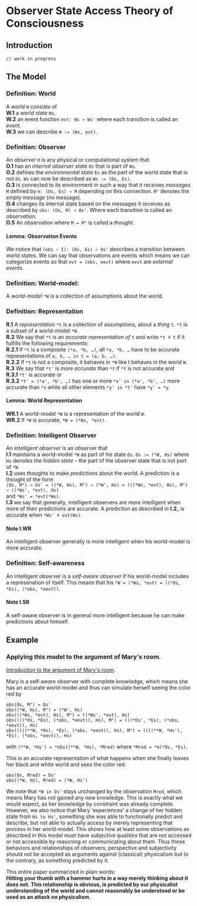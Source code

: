 # Observer State Access Theory of Consciousness

## Introduction
    // work in progress

## The Model

### Definition: World
A _world_ `W` consists of  
__W.1__ a _world state_ `Ws`.  
__W.2__ an event function `evt: Ws → Ws'` where each transition is called an _event_.  
__W.3__ we can describe `W := (Ws, evt)`.

### Definition: Observer
An _observer_ `O` is any physical or computational system that  
__O.1__ has an _internal observer state_ `Os` that is part of `Ws`.  
__O.2__ defines the _environmental state_ `Es` as the part of the world state that is not `Os`. `Ws` can now be described as `Ws := (Os, Es)`.  
__O.3__ is connected to its environment in such a way that it receives _messages_ `M` defined by `m: (Os, Es) → M` depending on this connection. `M°` denotes the _empty message_ (no message).  
__O.4__ changes its internal state based on the messages it receives as described by `obs: (Os, M) → Os'`. Where each transition is called an _observation_.  
__O.5__ An observation where `M = M°` is called a _thought_.  

#### Lemma: Observation Events
We notice that `(obs ∘ I): (Os, Es) → Os'` describes a transition between world states. We can say that observations are events which means we can categorize events so that `evt = (obs, eevt)` where `eevt` are _external events_.  

### Definition: World-model:
A _world-model_ `*W` is a collection of assumptions about the world.  

### Definition: Representation
__R.1__ A _representation_ `*t` is a collection of assumptions, about a _thing_ `t`. `*t` is a subset of a world-model `*W`.  
__R.2__ We say that `*t` is an _accurate representation of `t`_ and write `*t ≙ t` if it fulfills the following requirements:  
__R.2.1__ If `*t` is a composite `(*a, *b, …)`, all `*a, *b, …` have to be accurate representations of `a, b, … in t = (a, b, …)`.  
__R.2.2__ If `*t` is not a composite, it behaves in `*W` like t behaves in the world `W`.  
__R.3__ We say that `*t'` is _more accurate_ than `*t` if `*t` is not accurate and  
__R.3.1__ `*t'` is accurate or  
__R.3.2__ `*t' = (*a', *b', …)` has one or more `*x' in (*a', *b', …)` more accurate than `*x` while all other elements `*y' in *t'` have `*y' = *y`.  

#### Lemma: World Representation
__WR.1__ A world-model `*W` is a representation of the world `W`.  
__WR.2__ If `*W` is accurate, `*W = (*Ws, *evt)`.  

### Definition: Intelligent Observer
An _intelligent observer_ is an observer that  
__I.1__ maintains a world-model `*W` as part of his state `Os`. `Os := (*W, Hs)` where `Hs` denotes the _hidden state_ – the part of the observer state that is not part of `*W`.  
__I.2__ uses thoughts to make _predictions_ about the world. A prediction is a thought of the form  
`(Os, M°) → Os' = ((*W, Hs), M°) → (*W', Hs) = (((*Ws, *evt), Hs), M°) → ((*Ws', *evt), Hs)`  
and `*Ws' = *evt(*Ws)`.  
__I.3__ we say that generally, intelligent observers are _more intelligent_ when more of their predictions are accurate. A prediction as described in __I.2___ is accurate when `*Ws' ≙ evt(Ws)`.  

#### Note I.WR
An intelligent observer generally is more intelligent when his world-model is more accurate.  

### Definition: Self-awareness
An intelligent observer is a _self-aware observer_ if his world-model includes a represenation of itself. This means that his `*W = (*Ws, *evt) = ((*Os, *Es), (*obs, *eevt))`.  

#### Note I.SR
A self-aware observer is in general more intelligent because he can make predictions about himself.  

## Example
### Applying this model to the argument of Mary's room.

[Introduction to the argument of Mary's room](https://en.wikipedia.org/wiki/Knowledge_argument).

Mary is a self-aware observer with complete knowledge, which means she has an accurate world-model and thus can simulate herself seeing the color red by  

    obs(Os, M°) = Os'
    obs((*W, Hs), M°) = (*W', Hs)
    obs(((*Ws, *evt), Hs), M°) = ((*Ws', *evt), Hs)
    obs((((*Os, *Es), (*obs, *eevt)), Hs), M°) = (((*Os', *Es), (*obs, *eevt)), Hs)
    obs(((((**W, *Hs), *Es), (*obs, *eevt)), Hs), M°) = ((((**W, *Hs'), *Es), (*obs, *eevt)), Hs)
with `(**W, *Hs') = *obs((**W, *Hs), *Mred)` where `*Mred = *m(*Os, *Es)`.  
  
This is an accurate representation of what happens when she finally leaves her black and white world and sees the color red:  

    obs(Os, Mred) = Os'
    obs((*W, Hs), Mred) = (*W, Hs')

We note that `*W in Os'` stays unchanged by the observation `Mred`, which means Mary has not gained any new knowledge. This is exactly what we would expect, as her knowledge by constraint was already complete.
However, we also notice that Mary 'experiences' a change of her hidden state from `Hs to Hs'`, something she was able to functionally predict and describe, but not able to actually access by merely representing that process in her world-model.
This shows how at least some observations as described in this model must have _subjective qualities_ that are not accessed or not accessible by reasoning or communicating about them.
Thus these behaviors and relationships of observers, perspective and subjectivity should not be accepted as arguments against (classical) physicalism but to the contrary, as something predicted by it.  
  
This entire paper summarized in plain words:  
__Hitting your thumb with a hammer hurts in a way merely thinking about it does not. This relationship is obvious, is predicted by our physicalist understanding of the world and cannot reasonably be understood or be used as an attack on physicalism.__  
